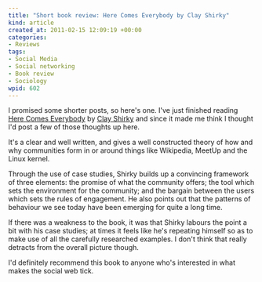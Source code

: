 ```yaml
--- 
title: "Short book review: Here Comes Everybody by Clay Shirky"
kind: article
created_at: 2011-02-15 12:09:19 +00:00
categories: 
- Reviews
tags: 
- Social Media
- Social networking
- Book review
- Sociology
wpid: 602
---
```

I promised some shorter posts, so here's one. I've just finished reading [Here Comes Everybody][] by [Clay Shirky][] and since it made me think I thought I'd post a few of those thoughts up here.

[Here Comes Everybody]: http://www.amazon.co.uk/Here-Comes-Everybody-Happens-Together/dp/0141030623/
[Clay Shirky]: http://en.wikipedia.org/wiki/Clay_Shirky

It's a clear and well written, and gives a well constructed theory of how and why communities form in or around things like Wikipedia, MeetUp and the Linux kernel.

Through the use of case studies, Shirky builds up a convincing framework of three elements: the promise of what the community offers; the tool which sets the environment for the community; and the bargain between the users which sets the rules of engagement. He also points out that the patterns of behaviour we see today have been emerging for quite a long time.

If there was a weakness to the book, it was that Shirky labours the point a bit with his case studies; at times it feels like he's repeating himself so as to make use of all the carefully researched examples. I don't think that really detracts from the overall picture though.

I'd definitely recommend this book to anyone who's interested in what makes the social web tick.
